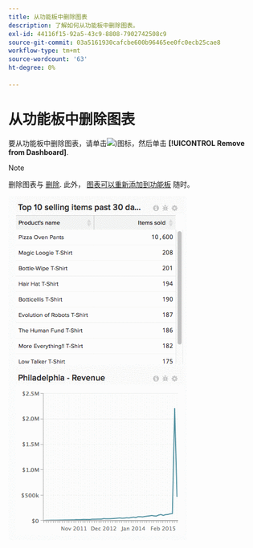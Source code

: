 ```yaml
---
title: 从功能板中删除图表
description: 了解如何从功能板中删除图表。
exl-id: 44116f15-92a5-43c9-8808-7902742508c9
source-git-commit: 03a5161930cafcbe600b96465ee0fc0ecb25cae8
workflow-type: tm+mt
source-wordcount: '63'
ht-degree: 0%

---
```


# 从功能板中删除图表

要从功能板中删除图表，请单击![](../../assets/gear-icon.png))图标，然后单击 **[!UICONTROL Remove from Dashboard]**.

>[!NOTE]
>
>删除图表与 [删除](../../data-user/dashboards/delete-chart.md). 此外， [图表可以重新添加到功能板](../../data-user/dashboards/add-charts-dashboard.md) 随时。

![删除图表](../../assets/Removing_Charts_from_Dashboards.gif)
